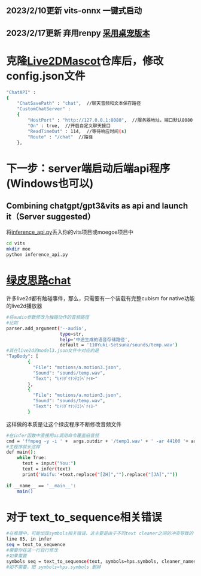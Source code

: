 ## 2023/2/10更新 vits-onnx 一键式启动
## 2023/2/17更新 弃用renpy [采用桌宠版本](https://github.com/Arkueid/Live2DMascot)
# 克隆[Live2DMascot](https://github.com/Arkueid/Live2DMascot)仓库后，修改config.json文件
```sh
"ChatAPI" : 
{
	"ChatSavePath" : "chat",  //聊天音频和文本保存路径
	"CustomChatServer" : 
	{
		"HostPort" : "http://127.0.0.1:8080",  //服务器地址，端口默认8080
		"On" : true,  //开启自定义聊天接口
		"ReadTimeOut" : 114,  //等待响应时间(s)
		"Route" : "/chat"  //路径
	},
```
# 下一步：server端启动后端api程序(Windows也可以)
## Combining chatgpt/gpt3&vits as api and launch it（Server suggested）
将[inference_api.py](https://github.com/Paraworks/vits_with_chatgpt-gpt3/blob/main/inference_api.py)丢入你的vits项目或moegoe项目中
```sh
cd vits
mkdir moe
python inference_api.py
```
# [绿皮思路chat](https://github.com/Paraworks/vits_with_chatgpt-gpt3/blob/main/inference_ork.py)
许多live2d都有触碰事件，那么，只需要有一个装载有完整cubism for native功能的live2d播放器
```sh
#将audio参数修改为触碰动作的音频路径
#比如
parser.add_argument('--audio',
                    type=str,
                    help='中途生成的语音存储路径',
                    default = '110Yuki-Setsuna/sounds/temp.wav')
#其在live2d的model3.json文件中对应的是
"TapBody": [
        {
          "File": "motions/a.motion3.json",
          "Sound": "sounds/temp.wav",
          "Text": "ﾋﾄﾘﾀﾞｹﾅﾝﾃｴﾗﾍﾞﾅｲﾖｰ"
        },
        {
          "File": "motions/a.motion3.json",
          "Sound": "sounds/temp.wav",
          "Text": "ﾋﾄﾘﾀﾞｹﾅﾝﾃｴﾗﾍﾞﾅｲﾖｰ"
        }
```
这样做的本质是让这个绿皮程序不断修改音频文件
```sh
#在infer函数中直接用os调用命令覆盖旧音频
cmd = 'ffmpeg -y -i ' +  args.outdir + '/temp1.wav' + ' -ar 44100 '+ args.audio
#主程序就长这样
def main():
    while True:
      text = input("You:")
      text = infer(text)
      print('Waifu:'+text.replace("[ZH]","").replace("[JA]",""))
    
if __name__ == '__main__':
    main()
```
# 对于 text_to_sequence相关错误
```sh
#在推理中，可能出现symbols相关错误，这主要是由于不同text cleaner之间的冲突导致的
line 85, in infer
seq = text_to_sequence
#需要你在这一行自行修改
#如果需要
symbols seq = text_to_sequence(text, symbols=hps.symbols, cleaner_names=hps.data.text_cleaners)
#如不需要，把 symbols=hps.symbols 删掉
